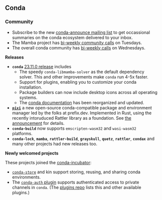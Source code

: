 ## Conda

### Community 

* Subscribe to the new [conda-announce mailing list](https://lists.conda.org/wws/subscribe/announce) to get occassional summaries on the conda ecosystem delivered to your inbox.
* The Mamba project has [bi-weekly community calls](https://hackmd.io/iOgkxNMpTea6lWczjCov9Q?view) on Tuesdays.
* The overall conda community has [bi-weekly calls](https://hackmd.io/@conda-community?tags=%5B%22meeting-notes%22%5D) on Wednesdays. 

**Releases**

* **`conda`** [23.11.0 release](https://conda.org/blog/2023-12-07-november-releases/#changes-in-conda-23110) includes 
  * The speedy `conda-libmamba-solver` as the default dependency solver.  This and other improvements make `conda` run 4-5x faster.
  * Support for plugins, enabling you to customize your conda installation.
  * Package builders can now include desktop icons across all operating systems.
  * The [conda documentation](https://docs.conda.io/en/latest/) has been reorganized and updated.
* [**`pixi`**](https://pixi.sh/) a new open-source conda-compatible package and environment manager led by the folks at prefix.dev. Implemented in Rust, using the recently intoruduced Rattler library as a foundation.  See [the announcement](https://prefix.dev/blog/launching_pixi) for details.
* **`conda-build`** now supports `emscripten-wasm32` and `wasi-wasm32` platforms.
* **`conda-lock`**, **`mamba`**, **`rattler-build`**, **`grayskull`**, **`quetz`**, **`rattler`**, **`condax`** and many other projects had new releases too.

**Newly welcomed projects**

These projects joined the [conda-incubator](https://github.com/conda-incubator):
* [`conda-store`](https://github.com/conda-incubator/conda-auth) and kin support storing, reusing, and sharing conda environments.   
* The [`conda-auth` plugin](https://github.com/conda-incubator/conda-auth) supports authenticated access to private channels in `conda`. (The [plugins repo](https://github.com/conda-incubator/plugins) lists this and other available plugins.)
